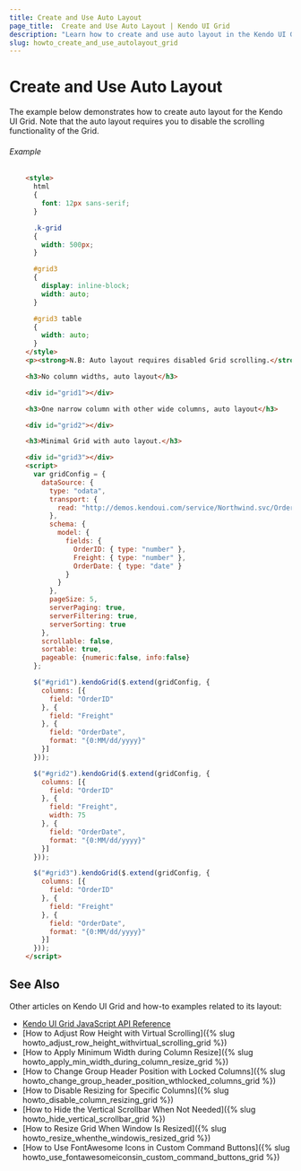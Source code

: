 ```yaml
---
title: Create and Use Auto Layout
page_title:  Create and Use Auto Layout | Kendo UI Grid
description: "Learn how to create and use auto layout in the Kendo UI Grid widget."
slug: howto_create_and_use_autolayout_grid
---
```


# Create and Use Auto Layout

The example below demonstrates how to create auto layout for the Kendo UI Grid. Note that the auto layout requires you to disable the scrolling functionality of the Grid.

###### Example

```html
    <style>
      html
      {
        font: 12px sans-serif;
      }

      .k-grid
      {
        width: 500px;
      }

      #grid3
      {
        display: inline-block;
        width: auto;    
      }

      #grid3 table
      {
        width: auto;
      }
    </style>
    <p><strong>N.B: Auto layout requires disabled Grid scrolling.</strong></p>

    <h3>No column widths, auto layout</h3>

    <div id="grid1"></div>

    <h3>One narrow column with other wide columns, auto layout</h3>

    <div id="grid2"></div>

    <h3>Minimal Grid with auto layout.</h3>

    <div id="grid3"></div>
    <script>
      var gridConfig = {
        dataSource: {
          type: "odata",
          transport: {
            read: "http://demos.kendoui.com/service/Northwind.svc/Orders"
          },
          schema: {
            model: {
              fields: {
                OrderID: { type: "number" },
                Freight: { type: "number" },
                OrderDate: { type: "date" }
              }
            }
          },
          pageSize: 5,
          serverPaging: true,
          serverFiltering: true,
          serverSorting: true
        },
        scrollable: false,
        sortable: true,
        pageable: {numeric:false, info:false}
      };

      $("#grid1").kendoGrid($.extend(gridConfig, {
        columns: [{
          field: "OrderID"
        }, {
          field: "Freight"
        }, {
          field: "OrderDate",
          format: "{0:MM/dd/yyyy}"
        }]
      }));

      $("#grid2").kendoGrid($.extend(gridConfig, {
        columns: [{
          field: "OrderID"
        }, {
          field: "Freight",
          width: 75
        }, {
          field: "OrderDate",
          format: "{0:MM/dd/yyyy}"
        }]
      }));

      $("#grid3").kendoGrid($.extend(gridConfig, {
        columns: [{
          field: "OrderID"
        }, {
          field: "Freight"
        }, {
          field: "OrderDate",
          format: "{0:MM/dd/yyyy}"
        }]
      }));
    </script>
```

## See Also

Other articles on Kendo UI Grid and how-to examples related to its layout:

* [Kendo UI Grid JavaScript API Reference](/api/javascript/ui/grid)
* [How to Adjust Row Height with Virtual Scrolling]({% slug howto_adjust_row_height_withvirtual_scrolling_grid %})
* [How to Apply Minimum Width during Column Resize]({% slug howto_apply_min_width_during_column_resize_grid %})
* [How to Change Group Header Position with Locked Columns]({% slug howto_change_group_header_position_wthlocked_columns_grid %})
* [How to Disable Resizing for Specific Columns]({% slug howto_disable_column_resizing_grid %})
* [How to Hide the Vertical Scrollbar When Not Needed]({% slug howto_hide_vertical_scrollbar_grid %})
* [How to Resize Grid When Window Is Resized]({% slug howto_resize_whenthe_windowis_resized_grid %})
* [How to Use FontAwesome Icons in Custom Command Buttons]({% slug howto_use_fontawesomeiconsin_custom_command_buttons_grid %})
